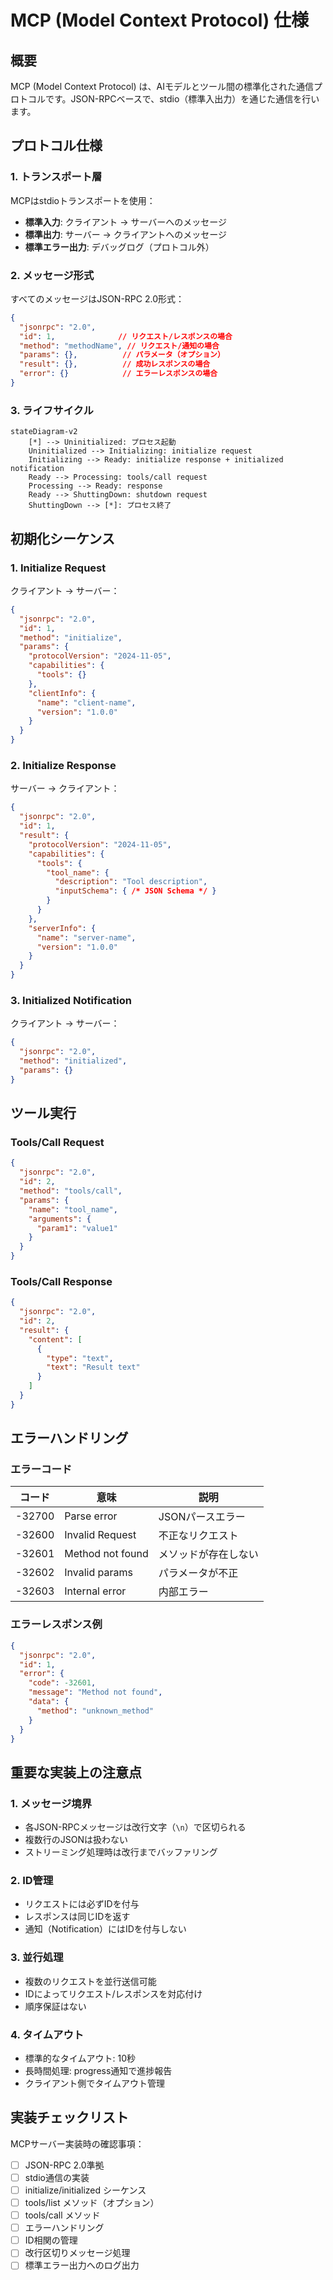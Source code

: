 # MCP (Model Context Protocol) 仕様

## 概要

MCP (Model Context Protocol) は、AIモデルとツール間の標準化された通信プロトコルです。JSON-RPCベースで、stdio（標準入出力）を通じた通信を行います。

## プロトコル仕様

### 1. トランスポート層

MCPはstdioトランスポートを使用：
- **標準入力**: クライアント → サーバーへのメッセージ
- **標準出力**: サーバー → クライアントへのメッセージ  
- **標準エラー出力**: デバッグログ（プロトコル外）

### 2. メッセージ形式

すべてのメッセージはJSON-RPC 2.0形式：

```json
{
  "jsonrpc": "2.0",
  "id": 1,              // リクエスト/レスポンスの場合
  "method": "methodName", // リクエスト/通知の場合
  "params": {},          // パラメータ（オプション）
  "result": {},          // 成功レスポンスの場合
  "error": {}            // エラーレスポンスの場合
}
```

### 3. ライフサイクル

```mermaid
stateDiagram-v2
    [*] --> Uninitialized: プロセス起動
    Uninitialized --> Initializing: initialize request
    Initializing --> Ready: initialize response + initialized notification
    Ready --> Processing: tools/call request
    Processing --> Ready: response
    Ready --> ShuttingDown: shutdown request
    ShuttingDown --> [*]: プロセス終了
```

## 初期化シーケンス

### 1. Initialize Request

クライアント → サーバー：

```json
{
  "jsonrpc": "2.0",
  "id": 1,
  "method": "initialize",
  "params": {
    "protocolVersion": "2024-11-05",
    "capabilities": {
      "tools": {}
    },
    "clientInfo": {
      "name": "client-name",
      "version": "1.0.0"
    }
  }
}
```

### 2. Initialize Response

サーバー → クライアント：

```json
{
  "jsonrpc": "2.0",
  "id": 1,
  "result": {
    "protocolVersion": "2024-11-05",
    "capabilities": {
      "tools": {
        "tool_name": {
          "description": "Tool description",
          "inputSchema": { /* JSON Schema */ }
        }
      }
    },
    "serverInfo": {
      "name": "server-name",
      "version": "1.0.0"
    }
  }
}
```

### 3. Initialized Notification

クライアント → サーバー：

```json
{
  "jsonrpc": "2.0",
  "method": "initialized",
  "params": {}
}
```

## ツール実行

### Tools/Call Request

```json
{
  "jsonrpc": "2.0",
  "id": 2,
  "method": "tools/call",
  "params": {
    "name": "tool_name",
    "arguments": {
      "param1": "value1"
    }
  }
}
```

### Tools/Call Response

```json
{
  "jsonrpc": "2.0",
  "id": 2,
  "result": {
    "content": [
      {
        "type": "text",
        "text": "Result text"
      }
    ]
  }
}
```

## エラーハンドリング

### エラーコード

| コード | 意味 | 説明 |
|-------|------|------|
| -32700 | Parse error | JSONパースエラー |
| -32600 | Invalid Request | 不正なリクエスト |
| -32601 | Method not found | メソッドが存在しない |
| -32602 | Invalid params | パラメータが不正 |
| -32603 | Internal error | 内部エラー |

### エラーレスポンス例

```json
{
  "jsonrpc": "2.0",
  "id": 1,
  "error": {
    "code": -32601,
    "message": "Method not found",
    "data": {
      "method": "unknown_method"
    }
  }
}
```

## 重要な実装上の注意点

### 1. メッセージ境界

- 各JSON-RPCメッセージは改行文字（`\n`）で区切られる
- 複数行のJSONは扱わない
- ストリーミング処理時は改行までバッファリング

### 2. ID管理

- リクエストには必ずIDを付与
- レスポンスは同じIDを返す
- 通知（Notification）にはIDを付与しない

### 3. 並行処理

- 複数のリクエストを並行送信可能
- IDによってリクエスト/レスポンスを対応付け
- 順序保証はない

### 4. タイムアウト

- 標準的なタイムアウト: 10秒
- 長時間処理: progress通知で進捗報告
- クライアント側でタイムアウト管理

## 実装チェックリスト

MCPサーバー実装時の確認事項：

- [ ] JSON-RPC 2.0準拠
- [ ] stdio通信の実装
- [ ] initialize/initialized シーケンス
- [ ] tools/list メソッド（オプション）
- [ ] tools/call メソッド
- [ ] エラーハンドリング
- [ ] ID相関の管理
- [ ] 改行区切りメッセージ処理
- [ ] 標準エラー出力へのログ出力